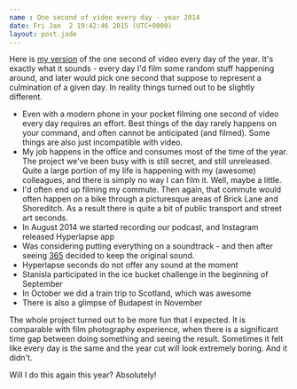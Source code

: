 ```yaml
---
name : One second of video every day - year 2014
date: Fri Jan  2 19:42:46 2015 (UTC+0000)
layout: post.jade
---
```


Here is [my version](http://vimeo.com/115723374) of the one second of video every day of the year. It's exactly what it sounds - every day I'd film some random stuff happening around, and later would pick one second that suppose to represent a culmination of a given day. In reality things turned out to be slightly different.

* Even with a modern phone in your pocket filming one second of video every day requires an effort. Best things of the day rarely happens on your command, and often cannot be anticipated (and filmed). Some things are also just incompatible with video.
* My job happens in the office and consumes most of the time of the year. The project we've been busy with is still secret, and still unreleased. Quite a large portion of my life is happening with my (awesome) colleagues, and there is simply no way I can film it. Well, maybe a little.
* I'd often end up filming my commute. Then again, that commute would often happen on a bike through a picturesque areas of Brick Lane and Shoreditch. As a result there is quite a bit of public transport and street art seconds.
* In August 2014 we started recording our podcast, and Instagram released Hyperlapse app
* Was considering putting everything on a soundtrack - and then after seeing [365](https://vimeo.com/ondemand/365film/86691167) decided to keep the original sound.
* Hyperlapse seconds do not offer any sound at the moment
* Stanisla participated in the ice bucket challenge in the beginning of September
* In October we did a train trip to Scotland, which was awesome
* There is also a glimpse of Budapest in November

The whole project turned out to be more fun that I expected. It is comparable with film photography experience, when there is a significant time gap between doing something and seeing the result. Sometimes it felt like every day is the same and the year cut will look extremely boring. And it didn't.

Will I do this again this year? Absolutely!
